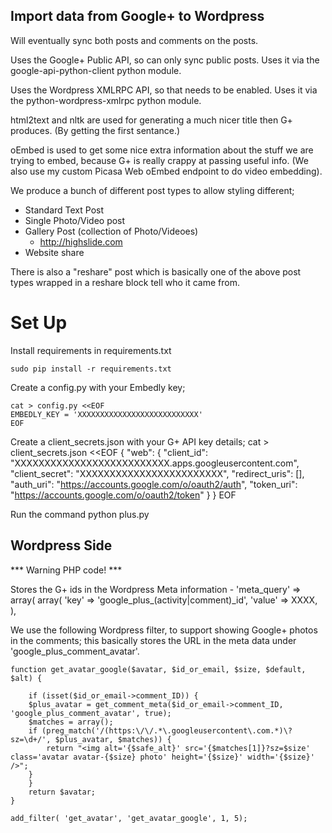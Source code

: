
Import data from Google+ to Wordpress
-------------------------------------------------------------------------------

Will eventually sync both posts and comments on the posts.

Uses the Google+ Public API, so can only sync public posts. Uses it via the
google-api-python-client python module.

Uses the Wordpress XMLRPC API, so that needs to be enabled. Uses it via the 
python-wordpress-xmlrpc python module.

html2text and nltk are used for generating a much nicer title then G+ produces.
(By getting the first sentance.)

oEmbed is used to get some nice extra information about the stuff we are trying
to embed, because G+ is really crappy at passing useful info. (We also use my
custom Picasa Web oEmbed endpoint to do video embedding).

We produce a bunch of different post types to allow styling different;

 * Standard Text Post
 * Single Photo/Video post
 * Gallery Post (collection of Photo/Videoes) 
    * http://highslide.com
 * Website share

There is also a "reshare" post which is basically one of the above post types
wrapped in a reshare block tell who it came from.


# Set Up
Install requirements in requirements.txt

    sudo pip install -r requirements.txt

Create a config.py with your Embedly key;

    cat > config.py <<EOF
    EMBEDLY_KEY = 'XXXXXXXXXXXXXXXXXXXXXXXXXXX'
    EOF

Create a client_secrets.json with your G+ API key details;
    cat > client_secrets.json <<EOF
    {
      "web": {
        "client_id": "XXXXXXXXXXXXXXXXXXXXXXXXXX.apps.googleusercontent.com",
        "client_secret": "XXXXXXXXXXXXXXXXXXXXXXXX",
        "redirect_uris": [],
        "auth_uri": "https://accounts.google.com/o/oauth2/auth",
        "token_uri": "https://accounts.google.com/o/oauth2/token"
      }
    }
    EOF

Run the command
    python plus.py 


Wordpress Side
-------------------------------------------------------------------------------
*** Warning PHP code! ***

Stores the G+ ids in the Wordpress Meta information - 
	'meta_query' => array(
		array(
			'key' => 'google_plus_(activity|comment)_id',
			'value' => XXXX,
		),

We use the following Wordpress filter, to support showing Google+ photos in the
comments; this basically stores the URL in the meta data under 'google_plus_comment_avatar'.


	function get_avatar_google($avatar, $id_or_email, $size, $default, $alt) {

	    if (isset($id_or_email->comment_ID)) {
		$plus_avatar = get_comment_meta($id_or_email->comment_ID, 'google_plus_comment_avatar', true);
		$matches = array();
		if (preg_match('/(https:\/\/.*\.googleusercontent\.com.*)\?sz=\d+/', $plus_avatar, $matches)) {
		    return "<img alt='{$safe_alt}' src='{$matches[1]}?sz=$size' class='avatar avatar-{$size} photo' height='{$size}' width='{$size}' />";
		}
	    }
	    return $avatar;
	}

	add_filter( 'get_avatar', 'get_avatar_google', 1, 5);
